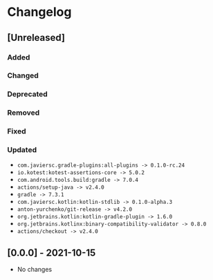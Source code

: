 # Changelog

## [Unreleased]

### Added

### Changed

### Deprecated

### Removed

### Fixed

### Updated

- `com.javiersc.gradle-plugins:all-plugins -> 0.1.0-rc.24`
- `io.kotest:kotest-assertions-core -> 5.0.2`
- `com.android.tools.build:gradle -> 7.0.4`
- `actions/setup-java -> v2.4.0`
- `gradle -> 7.3.1`
- `com.javiersc.kotlin:kotlin-stdlib -> 0.1.0-alpha.3`
- `anton-yurchenko/git-release -> v4.2.0`
- `org.jetbrains.kotlin:kotlin-gradle-plugin -> 1.6.0`
- `org.jetbrains.kotlinx:binary-compatibility-validator -> 0.8.0`
- `actions/checkout -> v2.4.0`

## [0.0.0] - 2021-10-15

- No changes
